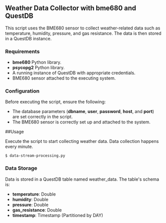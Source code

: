 ## Weather Data Collector with bme680 and QuestDB


This script uses the BME680 sensor to collect weather-related data such as temperature, humidity, pressure, and gas resistance. The data is then stored in a QuestDB instance.

### Requirements

- **bme680** Python library.
- **psycopg2** Python library.
- A running instance of QuestDB with appropriate credentials.
- BME680 sensor attached to the executing system.


### Configuration
Before executing the script, ensure the following:

- The database parameters (**dbname**, **user**, **password**, **host**, and **port**) are set correctly in the script.
- The BME680 sensor is correctly set up and attached to the system.

##Usage

Execute the script to start collecting weather data. Data collection happens every minute.

```
$ data-stream-processing.py
```

### Data Storage

Data is stored in a QuestDB table named weather_data. The table's schema is:

- **temperature**: Double
- **humidity**: Double
- **pressure**: Double
- **gas_resistance**: Double
- **timestamp**: Timestamp (Partitioned by DAY)